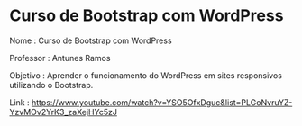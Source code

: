 # Curso de Bootstrap com WordPress


Nome : Curso de Bootstrap com WordPress

Professor : Antunes Ramos

Objetivo : Aprender o funcionamento do WordPress em sites responsivos utilizando o Bootstrap.

Link : https://www.youtube.com/watch?v=YSO5OfxDguc&list=PLGoNvruYZ-YzvMOv2YrK3_zaXejHYc5zJ
